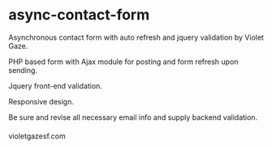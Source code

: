 # async-contact-form
Asynchronous contact form with auto refresh and jquery validation by Violet Gaze.

PHP based form with Ajax module for posting and form refresh upon sending.

Jquery front-end validation.

Responsive design.

Be sure and revise all necessary email info and supply backend validation.

####

violetgazesf.com
